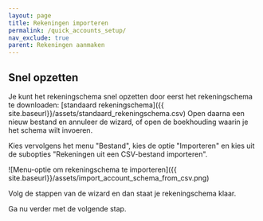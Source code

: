 ```yaml
---
layout: page
title: Rekeningen importeren
permalink: /quick_accounts_setup/
nav_exclude: true
parent: Rekeningen aanmaken
---
```


## Snel opzetten
Je kunt het rekeningschema snel opzetten door eerst het rekeningschema te downloaden:
[standaard rekeningschema]({{ site.baseurl}}/assets/standaard_rekeningschema.csv)
Open daarna een nieuw bestand en annuleer de wizard, of open de boekhouding waarin je het schema wilt invoeren.

Kies vervolgens het menu "Bestand", kies de optie "Importeren" en kies uit de subopties "Rekeningen uit een CSV-bestand importeren".

![Menu-optie om rekeningschema te importeren]({{ site.baseurl}}/assets/import_account_schema_from_csv.png)

Volg de stappen van de wizard en dan staat je rekeningschema klaar.

Ga nu verder met de volgende stap.